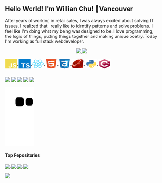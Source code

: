 
## Hello World! I'm Willian Chu! 🍁Vancouver

After years of working in retail sales, I was always excited about solving IT issues. I realized that I really like to identify patterns and solve problems.
I feel like I'm doing what my being was designed to be.
I love programming, the logic of things, putting things together and making unique poetry.
Today I'm working as full stack webdeveloper.

<div align="center">
  <a href="https://github.com/willianchu">
  <img height="180em" src="https://github-readme-stats.vercel.app/api?username=willianchu&show_icons=true&theme=dracula&count_private=true"/>
  <img height="180em" src="https://github-readme-stats.vercel.app/api/top-langs/?username=willianchu&layout=compact&langs_count=7&theme=dracula"/>
</div>
 
<div style="display: inline_block"><br>
  <img align="center" alt="willianchu-Js" height="30" width="40" src="https://raw.githubusercontent.com/devicons/devicon/master/icons/javascript/javascript-plain.svg">
  <img align="center" alt="willianchu-Ts" height="30" width="40" src="https://raw.githubusercontent.com/devicons/devicon/master/icons/typescript/typescript-plain.svg">
  <img align="center" alt="willianchu-React" height="30" width="40" src="https://raw.githubusercontent.com/devicons/devicon/master/icons/react/react-original.svg">
  <img align="center" alt="willianchu-HTML5" height="30" width="40" src="https://raw.githubusercontent.com/devicons/devicon/master/icons/html5/html5-original.svg">
  <img align="center" alt="willianchu-CSS3" height="30" width="40" src="https://raw.githubusercontent.com/devicons/devicon/master/icons/css3/css3-original.svg">
  <img align="center" alt="willianchu-Ruby" height="30" width="40" src="https://raw.githubusercontent.com/devicons/devicon/master/icons/ruby/ruby-original.svg">
  <img align="center" alt="willianchu-Python" height="30" width="40" src="https://raw.githubusercontent.com/devicons/devicon/master/icons/python/python-original.svg">
  <img align="center" alt="willianchu-C#" height="30" width="40" src="https://raw.githubusercontent.com/devicons/devicon/master/icons/cplusplus/cplusplus-original.svg">
</div>
  
  ##
 
<div> 
  <a href = "mailto:willianchu@hotmail.com"><img src="https://img.shields.io/badge/Microsoft_Outlook-0078D4?style=for-the-badge&logo=microsoft-outlook&logoColor=white" target="_blank"></a>
  <a href = "mailto:willianchu@gmail.com"><img src="https://img.shields.io/badge/Gmail-D14836?style=for-the-badge&logo=gmail&logoColor=white" target="_blank"></a>
  <a href="https://www.linkedin.com/in/willianchu/" target="_blank"><img src="https://img.shields.io/badge/-LinkedIn-%230077B5?style=for-the-badge&logo=linkedin&logoColor=white" target="_blank"></a> 
 <a href="https://discordapp.com/users/Willianchu#2879" target="_blank"><img src="https://img.shields.io/badge/Discord-7289DA?style=for-the-badge&logo=discord&logoColor=white" target="_blank"></a>
 <a href="https://lighthouse.slack.com/team/U039L2AUWA2" target="_blank"><img src="https://img.shields.io/badge/Slack-4A154B?style=for-the-badge&logo=slack&logoColor=white" target="_blank"></a>
 
 
 ![Snake animation](https://github.com/willianchu/willianchu/blob/output/github-contribution-grid-snake2.svg)
</div>
   
 #### Top Repositories


<a href="https://github.com/willianchu/Game-Final">
  <img align="center" src="https://github-readme-stats.vercel.app/api/pin/?username=willianchu&repo=Game-Final&theme=dracula" />
</a>
<a href="https://github.com/willianchu/jungle-rails">
  <img align="center" src="https://github-readme-stats.vercel.app/api/pin/?username=willianchu&repo=jungle-rails&theme=dracula" />
</a>
 <a href="https://github.com/willianchu/Mid-Term-Project">
  <img align="center" src="https://github-readme-stats.vercel.app/api/pin/?username=willianchu&repo=Mid-Term-Project&theme=dracula" />
</a>
 <a href="https://github.com/willianchu/scheduler">
  <img align="center" src="https://github-readme-stats.vercel.app/api/pin/?username=willianchu&repo=scheduler&theme=dracula" />
</a>
 
 
 ![](https://estruyf-github.azurewebsites.net/api/VisitorHit?user=willianchu&repo=willianchu&countColorcountColor)

